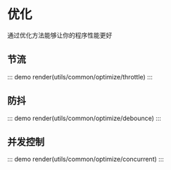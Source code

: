 # 优化

通过优化方法能够让你的程序性能更好

## 节流

::: demo
  render(utils/common/optimize/throttle)
:::

## 防抖

::: demo
  render(utils/common/optimize/debounce)
:::


## 并发控制

::: demo
  render(utils/common/optimize/concurrent)
:::